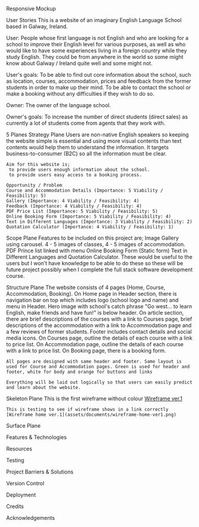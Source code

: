 Responsive Mockup

User Stories
This is a website of an imaginary English Language School based in Galway, Ireland.

User: People whose first language is not English and who are looking for a school to improve their English level for various purposes, as well as who would like to have some experiences living in a foreign country while they study English. They could be from anywhere in the world so some might know about Galway / Ireland quite well and some might not.

User's goals: To be able to find out core information about the school, such as location, courses, accommodation, prices and feedback from the former students in order to make up their mind. To be able to contact the school or make a booking without any difficulties if they wish to do so. 

Owner: The owner of the language school.

Owner's goals: To increase the number of direct students (direct sales) as currently a lot of students come from agents that they work with. 

5 Planes
  Strategy Plane
    Users are non-native English speakers so keeping the website simple is essential and using more visual contents than text contents would help them to understand the information.
    It targets business-to-consumer (B2C) so all the information must be clear.
    
    Aim for this website is;
     to provide users enough information about the school.
     to provide users easy access to a booking process.
    
    Opportunity / Problem
    Course and Accommodation Details (Importance: 5 Viability / Feasibility: 5)
    Gallery (Importance: 4 Viability / Feasibility: 4)
    Feedback (Importance: 4 Viability / Feasibility: 4)
    PDF Price List (Importance: 5 Viability / Feasibility: 5)
    Online Booking Form (Importance: 5 Viability / Feasibility: 4)
    Text in Different Languages (Importance: 3 Viability / Feasibility: 2)
    Quotation Calculator (Importance: 4 Viability / Feasibility: 1)

  Scope Plane
    Features to be included on this project are;
      Image Gallery using carousel. 4 - 5 images of classes, 4 - 5 images of accommodation.
      PDF Prince list linked with menu
      Online Booking Form (Static form)
      Text in Different Languages and Quotation Calculator. These would be useful to the users but I won't have knowledge to be able to do these so these will be future project possibly when I complete the full stack software development course. 

  Structure Plane
    The website consists of 4 pages (Home, Course, Accommodation, Booking). 
    On Home page in Header section, there is navigation bar on top which includes logo (school logo and name) and menu in Header. Hero image with school's catch phrase "Go west... to learn English, make friends and have fun!" is below header. 
    On article section, there are brief descriptions of the courses with a link to Courses page, brief descriptions of the accommodation with a link to Accommodation page and a few reviews of former students. Footer includes contact details and social media icons.
    On Courses page, outline the details of each course with a link to price list.
    On Accommodation page, outline the details of each course with a link to price list.
    On Booking page, there is a booking form.

    All pages are designed with same header and footer. Same layout is used for Course and Accommodation pages. Green is used for header and footer, white for body and orange for buttons and links

    Everything will be laid out logically so that users can easily predict and learn about the website.


  Skeleton Plane
    This is the first wireframe without colour [Wireframe ver.1](../assets/documents/wireframe-ver1.bmpr) 

    This is testing to see if wireframe shows in a link correctly [Wireframe home ver.1](assets/documents/wireframe-home-ver1.png)

  Surface Plane

Features & Technologies

Resources

Testing

Project Barriers & Solutions

Version Control

Deployment

Credits

Acknowledgements
